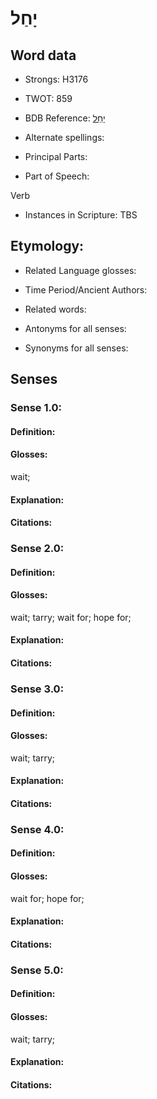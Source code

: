 # יָחַל

<!-- Status: S2="NeedsEdits" -->
<!-- Lexica used for edits:   -->

## Word data

* Strongs: H3176

* TWOT: 859

* BDB Reference: [יָחַל](rc://en/bdb/dict/j.bf.aa)

* Alternate spellings:

* Principal Parts:

* Part of Speech:

Verb

* Instances in Scripture: TBS

## Etymology:

* Related Language glosses:

* Time Period/Ancient Authors:

* Related words:

* Antonyms for all senses:

* Synonyms for all senses:

## Senses

### Sense 1.0:

#### Definition:

#### Glosses:

wait; 

#### Explanation:

#### Citations:



### Sense 2.0:

#### Definition:

#### Glosses:

wait; tarry; wait for; hope for; 

#### Explanation:

#### Citations:



### Sense 3.0:

#### Definition:

#### Glosses:

wait; tarry; 

#### Explanation:

#### Citations:



### Sense 4.0:

#### Definition:

#### Glosses:

wait for; hope for; 

#### Explanation:

#### Citations:



### Sense 5.0:

#### Definition:

#### Glosses:

wait; tarry; 

#### Explanation:

#### Citations:



